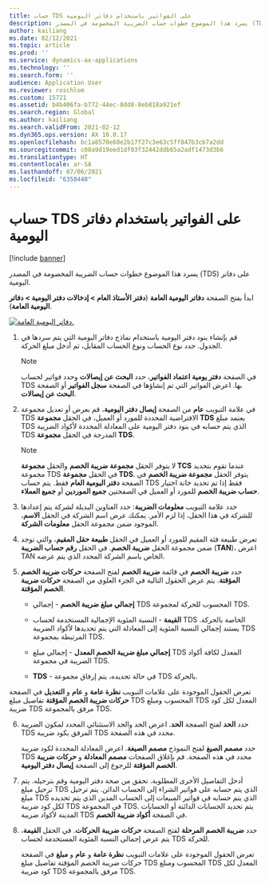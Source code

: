 ```yaml
---
title: حساب TDS على الفواتير باستخدام دفاتر اليومية
description: يسرد هذا الموضوع خطوات حساب الضريبة المخصومة في المصدر (TDS) على دفاتر اليومية.
author: kailiang
ms.date: 02/12/2021
ms.topic: article
ms.prod: ''
ms.service: dynamics-ax-applications
ms.technology: ''
ms.search.form: ''
audience: Application User
ms.reviewer: roschlom
ms.custom: 15721
ms.assetid: b4b406fa-b772-44ec-8dd8-8eb818a921ef
ms.search.region: Global
ms.author: kailiang
ms.search.validFrom: 2021-02-12
ms.dyn365.ops.version: AX 10.0.17
ms.openlocfilehash: bc1a8570e60e2b17f27c3e63c5ff847b3cb7a2dd
ms.sourcegitcommit: c08a9d19eed1df03f32442ddb65a2adf1473d3b6
ms.translationtype: HT
ms.contentlocale: ar-SA
ms.lasthandoff: 07/06/2021
ms.locfileid: "6358448"
---
```

# <a name="calculate-tds-on-invoices-using-journals"></a>حساب TDS على الفواتير باستخدام دفاتر اليومية

[!include [banner](../includes/banner.md)]

يسرد هذا الموضوع خطوات حساب الضريبة المخصومة في المصدر (TDS) على دفاتر اليومية.

ابدأ بفتح الصفحة **دفاتر اليومية العامة** (**دفتر الأستاذ العام > إدخالات دفتر اليومية > دفاتر اليومية العامة**).

[![دفاتر اليومية العامة.](./media/apac-ind-TDS-57.png)](./media/apac-ind-TDS-57.png)

1. قم بإنشاء بنود دفتر اليومية باستخدام نماذج دفاتر اليومية التي يتم سردها في الجدول. حدد نوع الحساب ونوع الحساب المقابل، ثم أدخل مبلغ الحركة. 

   > [!NOTE]
   > في الصفحة **دفتر يومية اعتماد الفواتير**، حدد **البحث عن إيصالات** وحدد فواتير لحساب TDS بها. اعرض الفواتير التي تم إنشاؤها في الصفحة **سجل الفواتير** أو الصفحة **البحث عن إيصالات**.  

2. في علامة التبويب **عام** من الصفحة **إيصال دفتر اليومية**، قم بعرض أو تعديل مجموعة TDS الافتراضية المحددة للمورد أو العميل، في الحقل **مجموعة TDS** يعتمد مبلغ TDS الذي يتم حسابه في بنود دفتر اليومية على المعادلة المحددة لأكواد الضريبة TDS المدرجة في الحقل **مجموعة TDS**. 

   > [!NOTE]
   > لا يتوفر الحقل **مجموعة ضريبة الخصم**  والحقل **مجموعة TCS** عندما تقوم بتحديد مجموعة TDS في الحقل **مجموعة TDS**. يتوفر الحقل **مجموعة ضريبة الخصم** في الصفحة **دفتر اليومية العام** فقط. يتم حساب TDS فقط إذا تم تحديد خانة اختيار **حساب ضريبة الخصم** للمورد أو العميل في الصفحتين **جميع الموردين** أو **جميع العملاء**.   

3. حدد علامة التبويب **معلومات الضريبة**: حدد العناوين البديلة لشركة يتم إعدادها للشركة في هذا الحقل، إذا لزم الأمر. يمكنك عرض اسم الشركة في الحقل **الاسم**، الموجود ضمن مجموعة الحقل **معلومات الشركة**. 

4. تعرض طبيعة فئة المقيم للمورد أو العميل في الحقل **طبيعة حقل المقيم**، والتي توجد ضمن مجموعة الحقل **ضريبة الخصم**. في الحقل **رقم حساب الضريبة** (**TAN**)، اعرض TAN الخاص باسم الشركة المحدد الذي يتم عرضه.  

5. حدد **ضريبة الخصم** في قائمة **ضريبة الخصم** لفتح الصفحة **حركات ضريبة الخصم المؤقتة**. يتم عرض الحقول التالية في الجزء العلوي من الصفحة **حركات ضريبة الخصم المؤقتة**.

   - **إجمالي مبلغ ضريبة الخصم** - إجمالي TDS المحسوب للحركة لمجموعة TDS.

   - **القيمة** - النسبة المئوية الإجمالية المستخدمة لحساب TDS الخاصة بالحركة. يستند إجمالي النسبة المئوية إلى المعادلة التي يتم تحديدها لأكواد الضريبة TDS المرتبطة بمجموعة TDS.

   - **إجمالي مبلغ ضريبة الخصم المعدل** - إجمالي مبلغ TDS المعدل لكافة أكواد الضريبة في مجموعة TDS.

   - **TDS** - في حالة تحديده، يتم إرفاق مجموعة TDS بالحركة.

  تعرض الحقول الموجودة على علامات التبويب **نظرة عامة** و **عام** و **التعديل** في الصفحة **حركات ضريبة الخصم المؤقتة** تفاصيل مبلغ TDS المحسوب ومبلغ TDS المعدل لكل كود ضريبة TDS مرفق بالمجموعة TDS.

6. حدد **الحد** لفتح الصفجة **الحد**. اعرض الحد والحد الاستثنائي المحدد لمكون الضريبة TDS المرفق بكود ضريبة TDS محدد في هذه الصفحة.

   حدد **مصمم الصيغ** لفتح النموذج **مصمم الصيغة**. اعرض المعادلة المحددة لكود ضريبة TDS محدد في هذه الصفحة. قم بإغلاق الصفحات **مصمم المعادلة** و **حركات ضريبة الخصم المؤقتة** للرجوع إلى الصفحة **إيصال دفتر اليومية**.

8. أدخل التفاصيل الأخرى المطلوبة. تحقق من صحة دفتر اليومية وقم بترحيله. يتم ترحيل مبلغ TDS الذي يتم حسابه على فواتير الشراء إلى الحساب الدائن. يتم ترحيل مبلغ TDS الذي يتم حسابه في فواتير المبيعات إلى الحساب المدين الذي يتم تحديده لكل كود ضريبة TDS في المجموعة TDS. يتم تحديد الحسابات الدائنة أو الحسابات المدينة لأكواد ضريبة TDS في الصفحة **أكواد ضريبة الخصم**.

9. حدد **ضريبة الخصم المرحلة** لفتح الصفحة **حركات** **ضريبة** **الحركات**. في الحقل **القيمة**، يتم عرض إجمالي النسبة المئوية المستخدمة لحساب TDS للحركة.

   تعرض الحقول الموجودة على علامات التبويب **نظرة عامة** و **عام** و **مبلغ** في الصفحة حركات ضريبة الخصم المؤقتة تفاصيل مبلغ TDS المحسوب ومبلغ TDS المعدل لكل كود ضريبة TDS مرفق بالمجموعة TDS.
